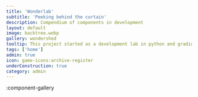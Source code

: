 ```yaml
---
title: 'Wonderlab'
subtitle: 'Peeking behind the curtain'
description: Compendium of components in development
layout: default
image: backtree.webp
gallery: wondershed
tooltip: This project started as a development lab in python and gradio, but I spent most of my time developing the docs and outlines and realized I had a LOOOOONG way to go before I could make my own modular front-end dev lab, no matter how nice it looked in my head. I began building this in November 2022, I'm writing this September 4, 2023.
tags: ['home']
admin: true
icon: game-icons:archive-register
underConstruction: true
category: admin
---
```


:component-gallery